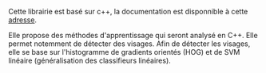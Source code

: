 Cette librairie est basé sur c++, la documentation est disponnible à cette [adresse](https://github.com/davisking/dlib).

Elle propose des méthodes d'apprentissage qui seront analysé en C++. Elle permet notemment de détecter des visages.
Afin de détecter les visages, elle se base sur l'histogramme de gradients orientés (HOG) et de SVM linéaire (généralisation des classifieurs linéaires).
